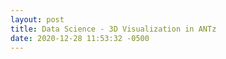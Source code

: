 ```yaml
---
layout: post
title: Data Science - 3D Visualization in ANTz 
date: 2020-12-28 11:53:32 -0500
--- 
```

